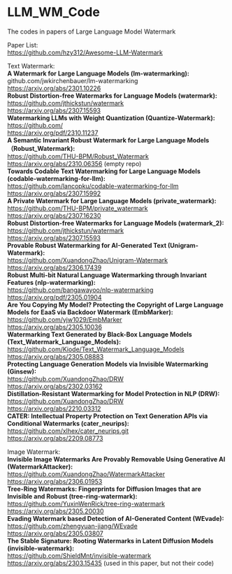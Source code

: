 # LLM_WM_Code
The codes in papers of Large Language Model Watermark  

Paper List:  
https://github.com/hzy312/Awesome-LLM-Watermark  
  
Text Watermark:  
**A Watermark for Large Language Models (lm-watermarking):**  
github.com/jwkirchenbauer/lm-watermarking  
https://arxiv.org/abs/2301.10226  
**Robust Distortion-free Watermarks for Language Models (watermark):**  
https://github.com/jthickstun/watermark  
https://arxiv.org/abs/2307.15593  
**Watermarking LLMs with Weight Quantization (Quantize-Watermark):**  
https://github.com/  
https://arxiv.org/pdf/2310.11237  
**A Semantic Invariant Robust Watermark for Large Language Models （Robust_Watermark):**  
https://github.com/THU-BPM/Robust_Watermark  
https://arxiv.org/abs/2310.06356 (empty repo)  
**Towards Codable Text Watermarking for Large Language Models (codable-watermarking-for-llm):**  
https://github.com/lancopku/codable-watermarking-for-llm  
https://arxiv.org/abs/2307.15992  
**A Private Watermark for Large Language Models (private_watermark):**  
https://github.com/THU-BPM/private_watermark  
https://arxiv.org/abs/2307.16230  
**Robust Distortion-free Watermarks for Language Models (watermark_2):**  
https://github.com/jthickstun/watermark  
https://arxiv.org/abs/2307.15593  
**Provable Robust Watermarking for AI-Generated Text (Unigram-Watermark):**  
https://github.com/XuandongZhao/Unigram-Watermark  
https://arxiv.org/abs/2306.17439  
**Robust Multi-bit Natural Language Watermarking through Invariant Features (nlp-watermarking):**  
https://github.com/bangawayoo/nlp-watermarking  
https://arxiv.org/pdf/2305.01904  
**Are You Copying My Model? Protecting the Copyright of Large Language Models for EaaS via Backdoor Watermark (EmbMarker):**  
https://github.com/yjw1029/EmbMarker  
https://arxiv.org/abs/2305.10036  
**Watermarking Text Generated by Black-Box Language Models (Text_Watermark_Language_Models):**  
https://github.com/Kiode/Text_Watermark_Language_Models  
https://arxiv.org/abs/2305.08883  
**Protecting Language Generation Models via Invisible Watermarking (Ginsew):**  
https://github.com/XuandongZhao/DRW  
https://arxiv.org/abs/2302.03162  
**Distillation-Resistant Watermarking for Model Protection in NLP (DRW):**  
https://github.com/XuandongZhao/DRW  
https://arxiv.org/abs/2210.03312  
**CATER: Intellectual Property Protection on Text Generation APIs via Conditional Watermarks (cater_neurips):**  
https://github.com/xlhex/cater_neurips.git  
https://arxiv.org/abs/2209.08773  
  
Image Watermark:  
**Invisible Image Watermarks Are Provably Removable Using Generative AI (WatermarkAttacker):**  
https://github.com/XuandongZhao/WatermarkAttacker  
https://arxiv.org/abs/2306.01953  
**Tree-Ring Watermarks: Fingerprints for Diffusion Images that are Invisible and Robust (tree-ring-watermark):**  
https://github.com/YuxinWenRick/tree-ring-watermark  
https://arxiv.org/abs/2305.20030  
**Evading Watermark based Detection of AI-Generated Content (WEvade):**  
https://github.com/zhengyuan-jiang/WEvade  
https://arxiv.org/abs/2305.03807  
**The Stable Signature: Rooting Watermarks in Latent Diffusion Models (invisible-watermark):**  
https://github.com/ShieldMnt/invisible-watermark  
https://arxiv.org/abs/2303.15435 (used in this paper, but not their code)  

